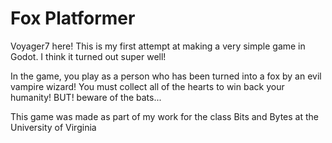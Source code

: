 # Fox Platformer

Voyager7 here! This is my first attempt at making a very simple game in Godot. I think it turned out super well!

In the game, you play as a person who has been turned into a fox by an evil vampire wizard! You must collect all of the
hearts to win back your humanity! BUT! beware of the bats...

This game was made as part of my work for the class Bits and Bytes at the University of Virginia
